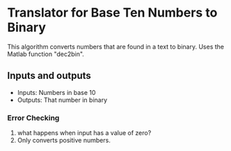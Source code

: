 # Translator for Base Ten Numbers to Binary
This algorithm converts numbers that are found in a text to binary. Uses the Matlab function "dec2bin".
## Inputs and outputs
- Inputs: Numbers in base 10
- Outputs: That number in binary
### Error Checking
1. what happens when input has a value of zero?
2. Only converts positive numbers.
